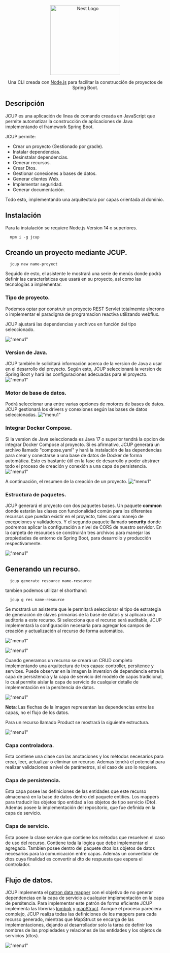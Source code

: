 <p align="center">
  <a href="https://www.npmjs.com/package/jcup" target="blank"><img src="./assets/logo.png" width="220" alt="Nest Logo" /></a>
</p>

<p align="center">Una CLI creada con <a href="https://nodejs.org" target="_blank">Node.js</a> para facilitar la construcción de proyectos de Spring Boot.</p>
<p align="center">

## Descripción
JCUP es una aplicación de línea de comando creada en JavaScript que permite automatizar la construcción de aplicaciones de Java implementando el framework Spring Boot.

JCUP  permite:
- Crear un proyecto (Gestionado por gradle).
- Instalar dependencias.
- Desinstalar dependencias.
- Generar recursos.
- Crear Dtos.
- Gestionar conexiones a bases de datos.
- Generar clientes Web. 
- Implementar seguridad.
- Generar documentación.

Todo esto, implementando una arquitectura por capas orientada al dominio.

## Instalación
Para la instalación se requiere Node.js Version 14 o superiores.
```
  npm i -g jcup
```
## Creando un proyecto mediante JCUP.
```
  jcup new name-proyect
```
Seguido de esto, el asistente le mostrará una serie de menús donde podrá definir las características que usará en su proyecto, así como las tecnologías a implementar.

### Tipo de proyecto.
Podemos optar por construir un proyecto REST Servlet totalmemte síncrono o implementar el paradigma de programacion reactiva utilizando webflux.

 JCUP ajustará las dependencias y archivos en función del tipo seleccionado.

!["menu1"](/assets/menu-1.png)

### Version de Java.
JCUP también le solicitará información acerca de la version de Java a usar en el desarrollo del proyecto. Según esto, JCUP seleccionará la version de Spring Boot y hará las configuraciones adecuadas para el proyecto.
!["menu1"](/assets/menu-2.png)

### Motor de base de datos.
Podrá seleccionar una entre varias  opciones de motores de bases de datos. JCUP gestionará los drivers y conexiones según las bases de datos seleccionadas. 
!["menu1"](/assets/menu-3.png)

### Integrar Docker Compose.
Si la version de Java seleccionada es Java 17 o superior tendrá la opcion de integrar Docker Compose al proyecto. Si es afirmativo, JCUP generará un archivo llamado "compose.yaml" y hará la instalación de las dependencias para crear y conectarse a una base de datos de Docker de forma automática.
Esto es bastante útil en la fase de desarrollo y poder abstraer todo el proceso de creación y conexión a una capa de persistencia. 
!["menu1"](/assets/menu-4.png)

A continuación, el resumen de la creación de un proyecto.
!["menu1"](/assets/menu-5.png)

### Estructura de paquetes.
JCUP generará el proyecto con dos paquetes bases. Un paquete **common** donde estarán las clases con funcionalidad común para los diferentes recursos que puedan existir en el proyecto, tales como manejo de excepciones y validadores.
Y el segundo paquete llamado **security** donde podremos aplicar la configuración a nivel de CORS de nuestro servidor. 
En la carpeta de resources se construirán tres archivos para manejar las propiedades de entorno de Spring Boot, para desarrollo y producción respectivamente.

!["menu1"](/assets/menu-6.png)

## Generando un recurso.

```
  jcup generate resource name-resource
```
tambien podemos utilizar el shorthand:
```
  jcup g res name-resource
```
Se mostrará un asistente que le permitará seleccionar el tipo de estrategia de generación de claves primarias de la base de datos y si aplicara una auditoria a este recurso. Si selecciona que el recurso será auditable, JCUP implementará la configuración necesaria para agregar los campos de creación y actualización al recurso de forma automática.

  !["menu1"](/assets/menu-7.png)

  !["menu1"](/assets/menu-8.png)

Cuando generamos un recurso se creará un CRUD completo implementando una arquitectura de tres capas: controller, persitence y services. Puede observar en la imagen la inversion de dependencia entre la capa de persistencia y la  capa de servicio del modelo de capas tradicional, lo cual permite aislar la capa de servicio de cualquier detalle de implementación en la persitencia de datos.

!["menu1"](/assets/capas.svg)

**Nota**: Las flechas de la imagen representan las dependencias entre las capas, no el flujo de los datos.

Para un recurso llamado Product se mostrará la siguiente estructura.

!["menu1"](/assets/menu-10.png)

### Capa controladora.
Esta contiene una clase con las anotaciones y los métodos necesarios para crear, leer, actualizar o eliminar un recurso. Ademas tendrá el potencial para realizar validaciones a nivel de parámetros, si el caso de uso lo requiere.
### Capa de persistencia.
Esta capa posee las definiciones de las entidades que este recurso almacenará en la base de datos dentro del paquete entities. Los mappers para traducir los objetos tipo entidad a los objetos de tipo servicio (Dto). Además posee la implementación del repositorio, que fue definida en la capa de servicio.
### Capa de servicio.
Ésta posee la clase service que contiene los métodos que resuelven el caso de uso del recurso. Contiene toda la lógica que debe implementar el agregado. Tambien posee dentro del paquete dtos los objetos de datos necesarios para la comunicación entre capas. Además un convertidor de dtos cuya finalidad es convertir al dto de respuesta que espera el controlador.

## Flujo de datos.
JCUP implementa el <a href="https://en.wikipedia.org/wiki/Data_mapper_pattern" target="_blank">patron data mapper</a> con el objetivo de no generar dependencias en la capa de servicio a cualquier implementación en la capa de persitencia.
Para implementar este patrón de forma eficiente JCUP implementa las librerias <a href="https://projectlombok.org/" target="_blank">lombok</a> y <a target="_blank" href="https://mapstruct.org/">mapStruct</a>.
Aunque el proceso pareciera complejo, JCUP realiza todas las definiciones de los mappers para cada recurso generado, mientras que MapStruct se encarga de las implementaciones, dejando al desarrollador solo la tarea  de definir los  nombres de las propiedades y relaciones de las entidades y los objetos de servicios (dtos).

!["menu1"](/assets/flujo.svg)
